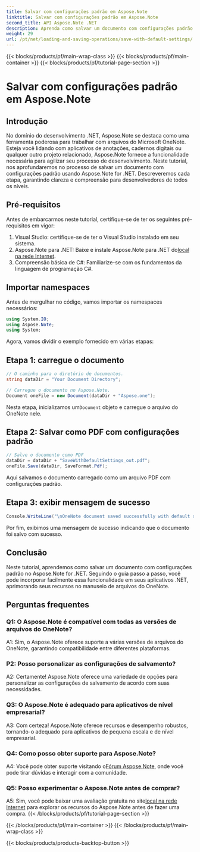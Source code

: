 ```yaml
---
title: Salvar com configurações padrão em Aspose.Note
linktitle: Salvar com configurações padrão em Aspose.Note
second_title: API Aspose.Note .NET
description: Aprenda como salvar um documento com configurações padrão no Aspose.Note for .NET por meio de um guia passo a passo.
weight: 29
url: /pt/net/loading-and-saving-operations/save-with-default-settings/
---
```


{{< blocks/products/pf/main-wrap-class >}}
{{< blocks/products/pf/main-container >}}
{{< blocks/products/pf/tutorial-page-section >}}

# Salvar com configurações padrão em Aspose.Note

## Introdução

No domínio do desenvolvimento .NET, Aspose.Note se destaca como uma ferramenta poderosa para trabalhar com arquivos do Microsoft OneNote. Esteja você lidando com aplicativos de anotações, cadernos digitais ou qualquer outro projeto relacionado, Aspose.Note fornece a funcionalidade necessária para agilizar seu processo de desenvolvimento. Neste tutorial, nos aprofundaremos no processo de salvar um documento com configurações padrão usando Aspose.Note for .NET. Descreveremos cada etapa, garantindo clareza e compreensão para desenvolvedores de todos os níveis.

## Pré-requisitos

Antes de embarcarmos neste tutorial, certifique-se de ter os seguintes pré-requisitos em vigor:

1. Visual Studio: certifique-se de ter o Visual Studio instalado em seu sistema.
2.  Aspose.Note para .NET: Baixe e instale Aspose.Note para .NET do[local na rede Internet](https://releases.aspose.com/note/net/).
3. Compreensão básica de C#: Familiarize-se com os fundamentos da linguagem de programação C#.

## Importar namespaces

Antes de mergulhar no código, vamos importar os namespaces necessários:

```csharp
using System.IO;
using Aspose.Note;
using System;
```

Agora, vamos dividir o exemplo fornecido em várias etapas:

## Etapa 1: carregue o documento

```csharp
// O caminho para o diretório de documentos.
string dataDir = "Your Document Directory";

// Carregue o documento no Aspose.Note.
Document oneFile = new Document(dataDir + "Aspose.one");
```

 Nesta etapa, inicializamos um`Document` objeto e carregue o arquivo do OneNote nele.

## Etapa 2: Salvar como PDF com configurações padrão

```csharp
// Salve o documento como PDF
dataDir = dataDir + "SaveWithDefaultSettings_out.pdf";
oneFile.Save(dataDir, SaveFormat.Pdf);
```

Aqui salvamos o documento carregado como um arquivo PDF com configurações padrão.

## Etapa 3: exibir mensagem de sucesso

```csharp
Console.WriteLine("\nOneNote document saved successfully with default settings.\nFile saved at " + dataDir); 
```

Por fim, exibimos uma mensagem de sucesso indicando que o documento foi salvo com sucesso.

## Conclusão

Neste tutorial, aprendemos como salvar um documento com configurações padrão no Aspose.Note for .NET. Seguindo o guia passo a passo, você pode incorporar facilmente essa funcionalidade em seus aplicativos .NET, aprimorando seus recursos no manuseio de arquivos do OneNote.

## Perguntas frequentes

### Q1: O Aspose.Note é compatível com todas as versões de arquivos do OneNote?

A1: Sim, o Aspose.Note oferece suporte a várias versões de arquivos do OneNote, garantindo compatibilidade entre diferentes plataformas.

### P2: Posso personalizar as configurações de salvamento?

A2: Certamente! Aspose.Note oferece uma variedade de opções para personalizar as configurações de salvamento de acordo com suas necessidades.

### Q3: O Aspose.Note é adequado para aplicativos de nível empresarial?

A3: Com certeza! Aspose.Note oferece recursos e desempenho robustos, tornando-o adequado para aplicativos de pequena escala e de nível empresarial.

### Q4: Como posso obter suporte para Aspose.Note?

 A4: Você pode obter suporte visitando o[Fórum Aspose.Note](https://forum.aspose.com/c/note/28), onde você pode tirar dúvidas e interagir com a comunidade.

### Q5: Posso experimentar o Aspose.Note antes de comprar?

 A5: Sim, você pode baixar uma avaliação gratuita no site[local na rede Internet](https://releases.aspose.com/) para explorar os recursos do Aspose.Note antes de fazer uma compra.
{{< /blocks/products/pf/tutorial-page-section >}}

{{< /blocks/products/pf/main-container >}}
{{< /blocks/products/pf/main-wrap-class >}}

{{< blocks/products/products-backtop-button >}}
